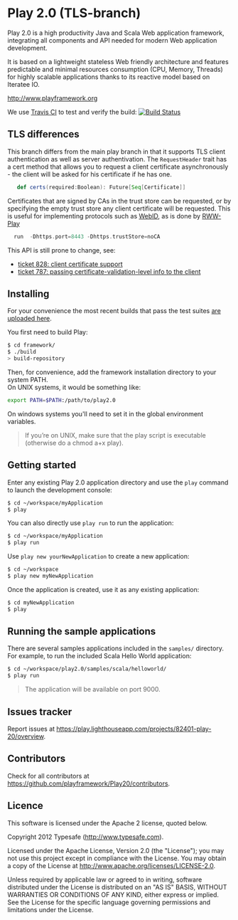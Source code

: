 # Play 2.0 (TLS-branch)

Play 2.0 is a high productivity Java and Scala Web application framework, integrating all components and API needed for modern Web application development. 

It is based on a lightweight stateless Web friendly architecture and features predictable and minimal resources consumption (CPU, Memory, Threads) for highly scalable applications thanks to its reactive model based on Iteratee IO.

http://www.playframework.org

We use [Travis CI](http://travis-ci.org/) to test and verify the build: [![Build Status](https://travis-ci.org/bblfish/Play20.png)](http://travis-ci.org/bblfish/Play20)

## TLS differences

This branch differs from the main play branch in that it supports TLS client authentication as well 
as server authentivation. The `RequestHeader` trait has a cert method that allows you to request a client
certificate asynchronously - the client will be asked for his certificate if he has one.

```scala
   def certs(required:Boolean): Future[Seq[Certificate]]
```

Certificates that are signed by CAs in the trust store can be requested, or by
specifying the empty trust store any client certificate will be requested. This
is useful for implementing protocols such as [WebID](http://webid.info/), as is done
by [RWW-Play](http://github.com/read-write-web/rww-play)

```scala
  run  -Dhttps.port=8443 -Dhttps.trustStore=noCA 
```

This API is still prone to change, see:
* [ticket 828: client certificate support](https://play.lighthouseapp.com/projects/82401-play-20/tickets/828-client-certificate-support)
* [ticket 787: passing certificate-validation-level info to the client](https://play.lighthouseapp.com/projects/82401/tickets/787)

## Installing

For your convenience the most recent builds that pass the test suites [are uploaded here](http://mail.spiroid.org/play/releases/).

You first need to build Play:

```bash
$ cd framework/
$ ./build
> build-repository
```

Then, for convenience, add the framework installation directory to your system PATH.  
On UNIX systems, it would be something like:

```bash
export PATH=$PATH:/path/to/play2.0
```

On windows systems you'll need to set it in the global environment variables.

> If you’re on UNIX, make sure that the play script is executable (otherwise do a chmod a+x play).

## Getting started

Enter any existing Play 2.0 application directory and use the `play` command to launch the development console:

```bash
$ cd ~/workspace/myApplication
$ play
```

You can also directly use `play run` to run the application:

```bash
$ cd ~/workspace/myApplication
$ play run
```

Use `play new yourNewApplication` to create a new application:

```bash
$ cd ~/workspace
$ play new myNewApplication
```

Once the application is created, use it as any existing application:

```bash
$ cd myNewApplication
$ play
```

## Running the sample applications

There are several samples applications included in the `samples/` directory. For example, to run the included Scala Hello World application:

```bash
$ cd ~/workspace/play2.0/samples/scala/helloworld/
$ play run
```
> The application will be available on port 9000.

## Issues tracker

Report issues at https://play.lighthouseapp.com/projects/82401-play-20/overview.

## Contributors

Check for all contributors at https://github.com/playframework/Play20/contributors.

## Licence

This software is licensed under the Apache 2 license, quoted below.

Copyright 2012 Typesafe (http://www.typesafe.com).

Licensed under the Apache License, Version 2.0 (the "License"); you may not use this project except in compliance with the License. You may obtain a copy of the License at http://www.apache.org/licenses/LICENSE-2.0.

Unless required by applicable law or agreed to in writing, software distributed under the License is distributed on an "AS IS" BASIS, WITHOUT WARRANTIES OR CONDITIONS OF ANY KIND, either express or implied. See the License for the specific language governing permissions and limitations under the License.
